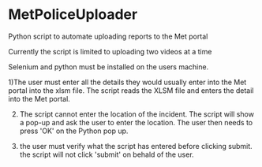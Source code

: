 # MetPoliceUploader
Python script to automate uploading reports to the Met portal

Currently the script is limited to uploading two videos at a time

Selenium and python must be installed on the users machine. 

1)The user must enter all the details they would usually enter into the Met portal into the xlsm file. The script reads the XLSM file and enters the detail into the Met portal. 

2) The script cannot enter the location of the incident. The script will show a pop-up and ask the user to enter the location. The user then needs to press 'OK' on the Python pop up.

3) the user must verify what the script has entered before clicking submit. the script will not click 'submit' on behald of the user. 
